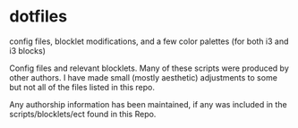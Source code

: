 # dotfiles

config files, blocklet modifications, and a few color palettes (for both i3 and i3 blocks)

Config files and relevant blocklets. Many of these scripts were produced by other authors. 
I have made small (mostly aesthetic) adjustments to some but not all of the files listed in this repo.

Any authorship information has been maintained, if any was included in the scripts/blocklets/ect found in this Repo.
